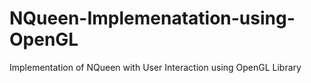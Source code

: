 # NQueen-Implemenatation-using-OpenGL
Implementation of NQueen with User Interaction using OpenGL Library
